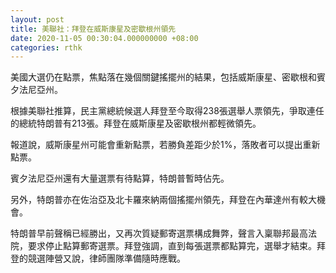 ```yaml
---
layout: post
title: 美聯社：拜登在威斯康星及密歇根州領先
date: 2020-11-05 00:30:04.000000000 +08:00
categories: rthk
---
```


美國大選仍在點票，焦點落在幾個關鍵搖擺州的結果，包括威斯康星、密歇根和賓夕法尼亞州。

根據美聯社推算，民主黨總統候選人拜登至今取得238張選舉人票領先，爭取連任的總統特朗普有213張。拜登在威斯康星及密歇根州都輕微領先。

報道說，威斯康星州可能會重新點票，若勝負差距少於1%，落敗者可以提出重新點票。

賓夕法尼亞州還有大量選票有待點算，特朗普暫時佔先。

另外，特朗普亦在佐治亞及北卡羅來納兩個搖擺州領先，拜登在內華達州有較大機會。

特朗普早前聲稱已經勝出，又再次質疑郵寄選票構成舞弊，聲言入稟聯邦最高法院，要求停止點算郵寄選票。拜登強調，直到每張選票都點算完，選舉才結束。拜登的競選陣營又說，律師團隊準備隨時應戰。
